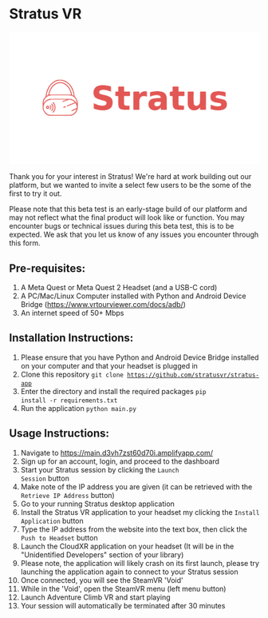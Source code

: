 # Stratus VR
![alt text](logo.png)

Thank you for your interest in Stratus! We're hard at work building out our platform, but we wanted to invite a select few users to be the some of the first to try it out. 

Please note that this beta test is an early-stage build of our platform and may not reflect what the final product will look like or function. You may encounter bugs or technical issues during this beta test, this is to be expected. We ask that you let us know of any issues you encounter through this form. 

## Pre-requisites:
1. A Meta Quest or Meta Quest 2 Headset (and a USB-C cord)
2. A PC/Mac/Linux Computer installed with Python and Android Device Bridge (https://www.vrtourviewer.com/docs/adb/)
3. An internet speed of 50+ Mbps 

## Installation Instructions:
1. Please ensure that you have Python and Android Device Bridge installed on your computer and that your headset is plugged in
2. Clone this repository
<code>git clone https://github.com/stratusvr/stratus-app</code>
3. Enter the directory and install the required packages
<code>pip install -r requirements.txt</code>
4. Run the application
<code>python main.py</code>

## Usage Instructions:
1. Navigate to https://main.d3vh7zst60d70i.amplifyapp.com/
2. Sign up for an account, login, and proceed to the dashboard
3. Start your Stratus session by clicking the <code>Launch Session</code> button
4. Make note of the IP address you are given (it can be retrieved with the <code>Retrieve IP Address</code> button)
5. Go to your running Stratus desktop application
6. Install the Stratus VR application to your headset my clicking the <code>Install Application</code> button
7. Type the IP address from the website into the text box, then click the <code>Push to Headset</code> button
8. Launch the CloudXR application on your headset (It will be in the "Unidentified Developers" section of your library)
9. Please note, the application will likely crash on its first launch, please try launching the application again to connect to your Stratus session
10. Once connected, you will see the SteamVR 'Void'
11. While in the 'Void', open the SteamVR menu (left menu button)
12. Launch Adventure Climb VR and start playing
13. Your session will automatically be terminated after 30 minutes
